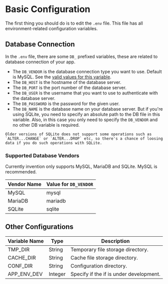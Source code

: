 # Basic Configuration

The first thing you should do is to edit the `.env` file. This file has all environment-related configuration variables.

## Database Connection
In the `.env` file, there are some `DB_` prefixed variables, these are related to database connection of your app.

- The `DB_VENDOR` is the database connection type you want to use. Default is MySQL. See the [valid values for this variable](#supported-database-vendors).
- The `DB_HOST` is the hostname of the database server.
- The `DB_PORT` is the port number of the database server.
- The `DB_USER` is the username that you want to use to authenticate with the database server.
- The `DB_PASSWORD` is the password for the given user.
- The `DB_NAME` is the database name on your database server. But if you're using SQLite, you need to specify an absolute path to the DB file in this variable. Also, in this case you only need to specify the `DB_VENDOR` and no other DB variable is required.


<div class="alert alert-warning">
    <span class="alert-icon"></span>

    Older versions of SQLite does not support some operations such as `ALTER...CHANGE` or `ALTER...DROP` etc, so there's a chance of loosing data if you do such operations with SQLite.
</div>

### Supported Database Vendors
Currently invention only supports MySQL, MariaDB and SQLite. MySQL is recommended.

|Vendor Name|Value for `DB_VENDOR`|
|-----------|---------------------|
|MySQL      |mysql                |
|MariaDB    |mariadb              |
|SQLite     |sqlite               |

## Other Configurations

|Variable Name|Type   |Description                            |
|-------------|-------|---------------------------------------|
|TMP_DIR      |String |Temporary file storage directory.      |
|CACHE_DIR    |String |Cache file storage directory.          |
|CONF_DIR     |String |Configuration directory.               |
|APP_ENV_DEV  |Integer|Specify if the if is under development.|